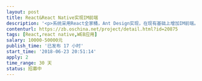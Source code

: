 ```yaml
---                
layout: post       
title: React&React Native实现IM前端           
description: '<p>系统采用React全家桶，Ant Design实现，在现有基础上增加IM前端。APP用React Navtive实现，由于尚未开发APP，要求结果可以预览。</p><p>开发内容：</p><p>1、Web端IM前端</p><p>2、App聊天React Native页面</p><p>3、现有Ant Design表单APP适配</p><p><br></p><p>人员要求：</p><p>1、精通React全家桶，Ant Design，有三个以上React项目经验</p><p>2、精通React Native，开发过三个以上APP，了解IOS和苹果原生机制</p><p>3、北京地区优先</p><p><br></p><p>最后强调，不接受公司或Team，请不要投标，希望有实力有时间的个人参与，长期合作</p><p><br></p>'     
contenturl: https://zb.oschina.net/project/detail.html?id=20875      
tags: [React,react native,WEB应用]            
salary: 10000-50000元          
publish_time: '已发布 17 小时'         
start_time: '2018-06-23 20:51:14'           
apply: 2                   
time_range: 30 天              
status: 招募中                  
---                 
```

